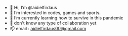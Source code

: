 - 👋 Hi, I’m @aidielfirdaus
- 👀 I’m interested in codes, games and sports.
- 🌱 I’m currently learning how to survive in this pandemic
- 💞️ don't know any type of collaboration yet
- 📫 email : aidielfirdaus00@gmail.com

<!---
aidielfirdaus/aidielfirdaus is a ✨ special ✨ repository because its `README.md` (this file) appears on your GitHub profile.
You can click the Preview link to take a look at your changes.
--->
